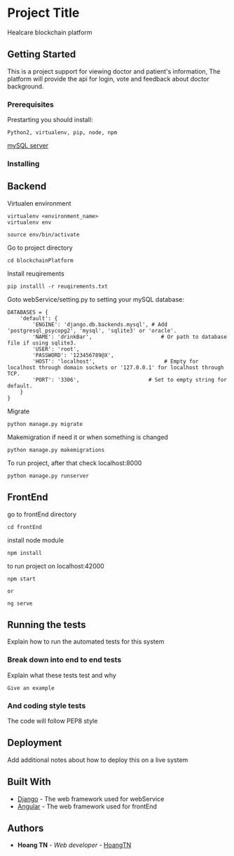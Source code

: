 # Project Title

Healcare blockchain platform

## Getting Started
This is a project support for viewing doctor and patient's information, The platform will provide the api for login, vote and feedback about doctor background.

### Prerequisites

Prestarting you should install:

```
Python2, virtualenv, pip, node, npm
```
[mySQL server](https://github.com/PyMySQL/mysqlclient-python/)

### Installing

## Backend

Virtualen environment 

```
virtualenv <environment_name>
virtualenv env
```

```
source env/bin/activate
```

Go to project directory
```
cd blockchainPlatform
```

Install reuqirements
```
pip installl -r reuqirements.txt
```

Goto webService/setting.py to setting your mySQL database:

```
DATABASES = {
    'default': {
        'ENGINE': 'django.db.backends.mysql', # Add 'postgresql_psycopg2', 'mysql', 'sqlite3' or 'oracle'.
        'NAME': 'drinkBar',                      # Or path to database file if using sqlite3.
        'USER': 'root',
        'PASSWORD': '123456789@X',
        'HOST': 'localhost',                      # Empty for localhost through domain sockets or '127.0.0.1' for localhost through TCP.
        'PORT': '3306',                      # Set to empty string for default.
	}
}
```

Migrate
```
python manage.py migrate
```

Makemigration if need it or when something is changed
```
python manage.py makemigrations
```

To run project, after that check localhost:8000
```
python manage.py runserver
```
## FrontEnd
go to frontEnd directory
```
cd frontEnd
```

install node module
```
npm install
```
to run project on localhost:42000
```
npm start

or 

ng serve
```

## Running the tests

Explain how to run the automated tests for this system

### Break down into end to end tests

Explain what these tests test and why

```
Give an example
```

### And coding style tests

The code will follow PEP8 style

## Deployment

Add additional notes about how to deploy this on a live system

## Built With

* [Django](https://www.djangoproject.com/) - The web framework used for webService
* [Angular](https://angular.io/) - The web framework used for frontEnd

## Authors

* **Hoang TN** - *Web developer* - [HoangTN](https://github.com/HoangJerry/)
